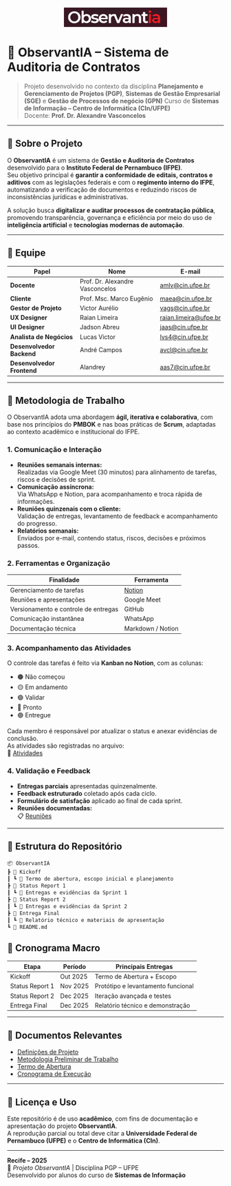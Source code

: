 <p align="center">
  <img src="assets/logo.png" alt="Logo ObservantIA" width="240"/>
</p>

# 🧠 ObservantIA – Sistema de Auditoria de Contratos

> Projeto desenvolvido no contexto da disciplina **Planejamento e Gerenciamento de Projetos (PGP)**, **Sistemas de Gestão Empresarial (SGE)** e **Gestão de Processos de negócio (GPN)**
> Curso de **Sistemas de Informação – Centro de Informática (CIn/UFPE)**  
> Docente: **Prof. Dr. Alexandre Vasconcelos**

---

## 📘 Sobre o Projeto

O **ObservantIA** é um sistema de **Gestão e Auditoria de Contratos** desenvolvido para o **Instituto Federal de Pernambuco (IFPE)**.  
Seu objetivo principal é **garantir a conformidade de editais, contratos e aditivos** com as legislações federais e com o **regimento interno do IFPE**, automatizando a verificação de documentos e reduzindo riscos de inconsistências jurídicas e administrativas.

A solução busca **digitalizar e auditar processos de contratação pública**, promovendo transparência, governança e eficiência por meio do uso de **inteligência artificial** e **tecnologias modernas de automação**.

---

## 👥 Equipe

| Papel | Nome | E-mail |
|-------|------|---------|
| **Docente** | Prof. Dr. Alexandre Vasconcelos | amlv@cin.ufpe.br |
| **Cliente** | Prof. Msc. Marco Eugênio | maea@cin.ufpe.br |
| **Gestor de Projeto** | Victor Aurélio | vags@cin.ufpe.br |
| **UX Designer** | Raian Limeira | raian.limeira@ufpe.br |
| **UI Designer** | Jadson Abreu | jaas@cin.ufpe.br |
| **Analista de Negócios** | Lucas Victor | lvs4@cin.ufpe.br |
| **Desenvolvedor Backend** | André Campos | avcl@cin.ufpe.br |
| **Desenvolvedor Frontend** | Alandrey | aas7@cin.ufpe.br |

---

## 🧩 Metodologia de Trabalho

O ObservantIA adota uma abordagem **ágil, iterativa e colaborativa**, com base nos princípios do **PMBOK** e nas boas práticas de **Scrum**, adaptadas ao contexto acadêmico e institucional do IFPE.

### 1. Comunicação e Interação

- **Reuniões semanais internas:**  
  Realizadas via Google Meet (30 minutos) para alinhamento de tarefas, riscos e decisões de sprint.  
- **Comunicação assíncrona:**  
  Via WhatsApp e Notion, para acompanhamento e troca rápida de informações.  
- **Reuniões quinzenais com o cliente:**  
  Validação de entregas, levantamento de feedback e acompanhamento do progresso.  
- **Relatórios semanais:**  
  Enviados por e-mail, contendo status, riscos, decisões e próximos passos.

### 2. Ferramentas e Organização

| Finalidade | Ferramenta |
|-------------|------------|
| Gerenciamento de tarefas | [Notion](https://observantia.notion.site/ObservantIA-2798a012ec79802481dcf93962cca3da) |
| Reuniões e apresentações | Google Meet |
| Versionamento e controle de entregas | GitHub |
| Comunicação instantânea | WhatsApp |
| Documentação técnica | Markdown / Notion |

### 3. Acompanhamento das Atividades

O controle das tarefas é feito via **Kanban no Notion**, com as colunas:

- 🟤 Não começou  
- 🟡 Em andamento  
- 🟢 Validar  
- 🔵 Pronto  
- 🟣 Entregue  

Cada membro é responsável por atualizar o status e anexar evidências de conclusão.  
As atividades são registradas no arquivo:  
📄 [Atividades](Atividades%202798a012ec798107a24fcc2d4a5dd481.csv)

### 4. Validação e Feedback

- **Entregas parciais** apresentadas quinzenalmente.  
- **Feedback estruturado** coletado após cada ciclo.  
- **Formulário de satisfação** aplicado ao final de cada sprint.  
- **Reuniões documentadas:**  
  📋 [Reuniões](Reuni%C3%B5es%202798a012ec7981dcbf09f52b75ca3a7b.csv)

---

## 📁 Estrutura do Repositório

```
📦 ObservantIA
┣ 📁 Kickoff
┃ ┗ 📄 Termo de abertura, escopo inicial e planejamento
┣ 📁 Status Report 1
┃ ┗ 📄 Entregas e evidências da Sprint 1
┣ 📁 Status Report 2
┃ ┗ 📄 Entregas e evidências da Sprint 2
┣ 📁 Entrega Final
┃ ┗ 📄 Relatório técnico e materiais de apresentação
┗ 📄 README.md
```

## 📅 Cronograma Macro

| Etapa | Período | Principais Entregas |
|-------|----------|----------------------|
| Kickoff | Out 2025 | Termo de Abertura + Escopo |
| Status Report 1 | Nov 2025 | Protótipo e levantamento funcional |
| Status Report 2 | Dec 2025 | Iteração avançada e testes |
| Entrega Final | Dec 2025 | Relatório técnico e demonstração |

---

## 📄 Documentos Relevantes

- [Definições de Projeto](https://observantia.notion.site/Defini-es-de-projeto-2798a012ec798165bd78fe28726f1e16)  
- [Metodologia Preliminar de Trabalho](https://www.notion.so/observantia/Metodologia-Preliminar-de-Trabalho-2898a012ec79804ba02ac452b90f9c91)  
- [Termo de Abertura](Termo%20abertura%202808a012ec79802f8343f04264ffacac.md)  
- [Cronograma de Execução](Cronograma%20execu%C3%A7%C3%A3o%20do%20projeto%202808a012ec7980ea98eacedc51ac409f.md)

---

## 🧠 Licença e Uso

Este repositório é de uso **acadêmico**, com fins de documentação e apresentação do projeto **ObservantIA**.  
A reprodução parcial ou total deve citar a **Universidade Federal de Pernambuco (UFPE)** e o **Centro de Informática (CIn)**.

---

**Recife – 2025**  
🧩 *Projeto ObservantIA* | Disciplina PGP – UFPE  
Desenvolvido por alunos do curso de **Sistemas de Informação**

